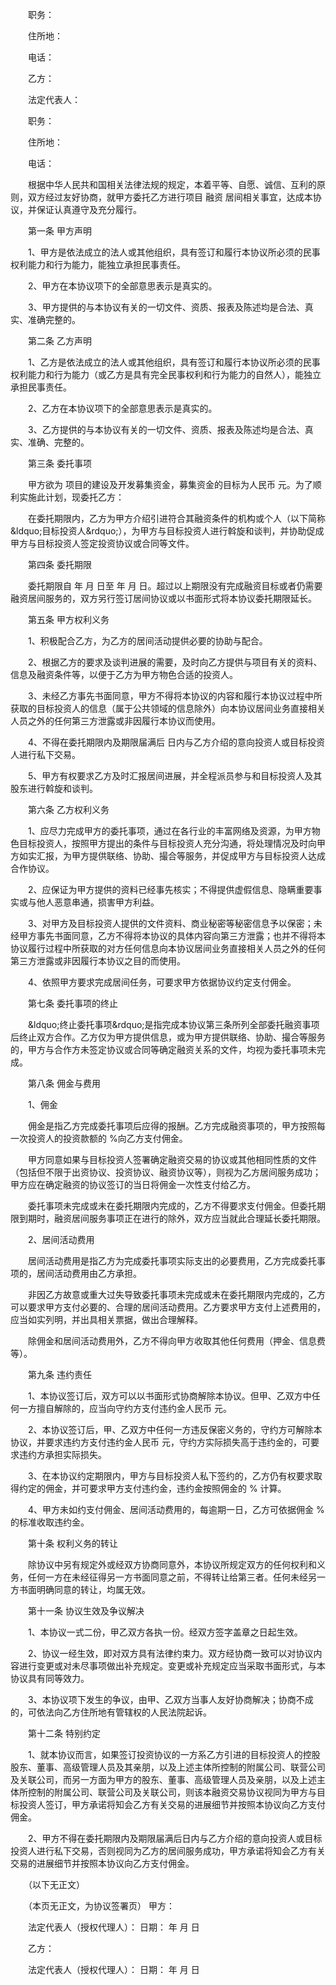 
 
 

 
 
 
 
 
  


  
 

  


  


  
 
 
 
 


　　职务：


　　住所地：


　　电话：


　　乙方：


　　法定代表人：


　　职务：


　　住所地：


　　电话：


　　根据中华人民共和国相关法律法规的规定，本着平等、自愿、诚信、互利的原则，双方经过友好协商，就甲方委托乙方进行项目
融资
居间相关事宜，达成本协议，并保证认真遵守及充分履行。


　　第一条 甲方声明


　　1、甲方是依法成立的法人或其他组织，具有签订和履行本协议所必须的民事权利能力和行为能力，能独立承担民事责任。


　　2、甲方在本协议项下的全部意思表示是真实的。


　　3、甲方提供的与本协议有关的一切文件、资质、报表及陈述均是合法、真实、准确完整的。


　　第二条 乙方声明


　　1、乙方是依法成立的法人或其他组织，具有签订和履行本协议所必须的民事权利能力和行为能力（或乙方是具有完全民事权利和行为能力的自然人），能独立承担民事责任。


　　2、乙方在本协议项下的全部意思表示是真实的。


　　3、乙方提供的与本协议有关的一切文件、资质、报表及陈述均是合法、真实、准确、完整的。


　　第三条 委托事项


　　甲方欲为 项目的建设及开发募集资金，募集资金的目标为人民币 元。为了顺利实施此计划，现委托乙方：


　　在委托期限内，乙方为甲方介绍引进符合其融资条件的机构或个人（以下简称&amp;ldquo;目标投资人&amp;rdquo;），为甲方与目标投资人进行斡旋和谈判，并协助促成甲方与目标投资人签定投资协议或合同等文件。


　　第四条 委托期限


　　委托期限自 年 月 日至 年 月 日。超过以上期限没有完成融资目标或者仍需要融资居间服务的，双方另行签订居间协议或以书面形式将本协议委托期限延长。


　　第五条 甲方权利义务


　　1、积极配合乙方，为乙方的居间活动提供必要的协助与配合。


　　2、根据乙方的要求及谈判进展的需要，及时向乙方提供与项目有关的资料、信息及融资条件等，以便于乙方为甲方物色合适的投资人。


　　3、未经乙方事先书面同意，甲方不得将本协议的内容和履行本协议过程中所获取的目标投资人的信息（属于公共领域的信息除外）向本协议居间业务直接相关人员之外的任何第三方泄露或非因履行本协议而使用。


　　4、不得在委托期限内及期限届满后 日内与乙方介绍的意向投资人或目标投资人进行私下交易。


　　5、甲方有权要求乙方及时汇报居间进展，并全程派员参与和目标投资人及其股东进行斡旋和谈判。


　　第六条 乙方权利义务


　　1、应尽力完成甲方的委托事项，通过在各行业的丰富网络及资源，为甲方物色目标投资人，按照甲方提出的条件与目标投资人充分沟通，将处理情况及时向甲方如实汇报，为甲方提供联络、协助、撮合等服务，并促成甲方与目标投资人达成合作协议。


　　2、应保证为甲方提供的资料已经事先核实；不得提供虚假信息、隐瞒重要事实或与他人恶意串通，损害甲方利益。


　　3、对甲方及目标投资人提供的文件资料、商业秘密等秘密信息予以保密；未经甲方事先书面同意，乙方不得将本协议的具体内容向第三方泄露；也并不得将本协议履行过程中所获取的对方任何信息向本协议居间业务直接相关人员之外的任何第三方泄露或非因履行本协议之目的而使用。


　　4、依照甲方要求完成居间任务，可要求甲方依据协议约定支付佣金。


　　第七条 委托事项的终止


　　&amp;ldquo;终止委托事项&amp;rdquo;是指完成本协议第三条所列全部委托融资事项后终止双方合作。乙方仅为甲方提供信息，或为甲方提供联络、协助、撮合等服务的，甲方与合作方未签定协议或合同等确定融资关系的文件，均视为委托事项未完成。


　　第八条 佣金与费用


　　1、佣金


　　佣金是指乙方完成委托事项后应得的报酬。乙方完成融资事项的，甲方按照每一次投资人的投资款额的 %向乙方支付佣金。


　　甲方同意如果与目标投资人签署确定融资交易的协议或其他相同性质的文件（包括但不限于出资协议、投资协议、融资协议等），则视为乙方居间服务成功；甲方应在确定融资的协议签订的当日将佣金一次性支付给乙方。


　　委托事项未完成或未在委托期限内完成的，乙方不得要求支付佣金。但委托期限到期时，融资居间服务事项正在进行的除外，双方应当就此合理延长委托期限。


　　2、居间活动费用


　　居间活动费用是指乙方为完成委托事项实际支出的必要费用，乙方完成委托事项的，居间活动费用由乙方承担。


　　非因乙方故意或重大过失导致委托事项未完成或未在委托期限内完成的，乙方可以要求甲方支付必要的、合理的居间活动费用。乙方要求甲方支付上述费用的，应当如实列明，并出具相关票据，做出合理解释。


　　除佣金和居间活动费用外，乙方不得向甲方收取其他任何费用（押金、信息费等）。


　　第九条 违约责任


　　1、本协议签订后，双方可以以书面形式协商解除本协议。但甲、乙双方中任何一方擅自解除的，应当向守约方支付违约金人民币 元。


　　2、本协议签订后，甲、乙双方中任何一方违反保密义务的，守约方可解除本协议，并要求违约方支付违约金人民币 元，守约方实际损失高于违约金的，可要求违约方承担实际损失。


　　3、在本协议约定期限内，甲方与目标投资人私下签约的，乙方仍有权要求取得约定的佣金，并可要求甲方支付违约金，违约金按照佣金的 % 计算。


　　4、甲方未如约支付佣金、居间活动费用的，每逾期一日，乙方可依据佣金 %的标准收取违约金。


　　第十条 权利义务的转让


　　除协议中另有规定外或经双方协商同意外，本协议所规定双方的任何权利和义务，任何一方在未经征得另一方书面同意之前，不得转让给第三者。任何未经另一方书面明确同意的转让，均属无效。


　　第十一条 协议生效及争议解决


　　1、本协议一式二份，甲乙双方各执一份。经双方签字盖章之日起生效。


　　2、协议一经生效，即对双方具有法律约束力。双方经协商一致可以对协议内容进行变更或对未尽事项做出补充规定。变更或补充规定应当采取书面形式，与本协议具有同等效力。


　　3、本协议项下发生的争议，由甲、乙双方当事人友好协商解决；协商不成的，可依法向乙方住所地有管辖权的人民法院起诉。


　　第十二条 特别约定


　　1、就本协议而言，如果签订投资协议的一方系乙方引进的目标投资人的控股股东、董事、高级管理人员及其亲朋，以及上述主体所控制的附属公司、联营公司及关联公司，而另一方面为甲方的股东、董事、高级管理人员及亲朋，以及上述主体所控制的附属公司、联营公司及关联公司，则该本融资交易协议视同为甲方与目标投资人签订，甲方承诺将知会乙方有关交易的进展细节并按照本协议向乙方支付佣金。


　　2、甲方不得在委托期限内及期限届满后日内与乙方介绍的意向投资人或目标投资人进行私下交易，否则视同为乙方的居间服务成功，甲方承诺将知会乙方有关交易的进展细节并按照本协议向乙方支付佣金。


　　（以下无正文）


　　（本页无正文，为协议签署页） 甲方：


　　法定代表人（授权代理人）： 日期： 年 月 日


　　乙方：


　　法定代表人（授权代理人）： 日期： 年 月 日
 


 

 
 
 
 
 
  


  
 

  


  


  
 
 
 
 

